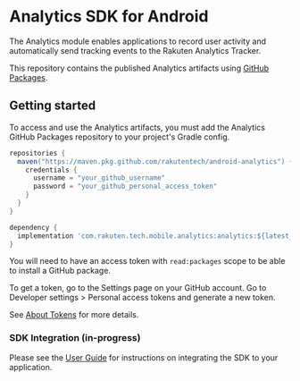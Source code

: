 # Analytics SDK for Android

The Analytics module enables applications to record user activity and automatically send tracking events to the Rakuten Analytics Tracker.

This repository contains the published Analytics artifacts using [GitHub Packages](https://docs.github.com/en/packages).

## Getting started

To access and use the Analytics artifacts, you must add the Analytics GitHub Packages repository to your project's Gradle config.

```gradle
repositories {
  maven("https://maven.pkg.github.com/rakutentech/android-analytics") {
    credentials {
      username = "your_github_username"
      password = "your_github_personal_access_token"
    }
  }
}

dependency {
  implementation 'com.rakuten.tech.mobile.analytics:analytics:${latest_version}'
}
```

You will need to have an access token with `read:packages` scope to be able to install a GitHub package.

To get a token, go to the Settings page on your GitHub account. Go to Developer settings > Personal access tokens and generate a new token.

See [About Tokens](https://docs.github.com/en/packages/publishing-and-managing-packages/about-github-packages#about-tokens) for more details.


### SDK Integration (in-progress)

Please see the [User Guide](https://rakutentech.github.io/android-analytics/) for instructions on integrating the SDK to your application.